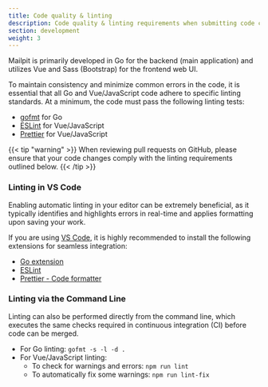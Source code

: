 ```yaml
---
title: Code quality & linting
description: Code quality & linting requirements when submitting code changes to Mailpit
section: development
weight: 3
---
```


Mailpit is primarily developed in Go for the backend (main application) and utilizes Vue and Sass (Bootstrap) for the frontend web UI.

To maintain consistency and minimize common errors in the code, it is essential that all Go and Vue/JavaScript code adhere to specific linting standards. At a minimum, the code must pass the following linting tests:

-   [gofmt](https://pkg.go.dev/cmd/gofmt) for Go
-   [ESLint](https://eslint.org/) for Vue/JavaScript
-   [Prettier](https://prettier.io/) for Vue/JavaScript

{{< tip "warning" >}}
When reviewing pull requests on GitHub, please ensure that your code changes comply with the linting requirements outlined below.
{{< /tip >}}

### Linting in VS Code

Enabling automatic linting in your editor can be extremely beneficial, as it typically identifies and highlights errors in real-time and applies formatting upon saving your work.

If you are using [VS Code](https://code.visualstudio.com/), it is highly recommended to install the following extensions for seamless integration:

-   [Go extension](https://marketplace.visualstudio.com/items?itemName=golang.Go)
-   [ESLint](https://marketplace.visualstudio.com/items?itemName=dbaeumer.vscode-eslint)
-   [Prettier - Code formatter](https://marketplace.visualstudio.com/items?itemName=esbenp.prettier-vscode)

### Linting via the Command Line

Linting can also be performed directly from the command line, which executes the same checks required in continuous integration (CI) before code can be merged.

-   For Go linting: `gofmt -s -l -d .`
-   For Vue/JavaScript linting:
    -   To check for warnings and errors: `npm run lint`
    -   To automatically fix some warnings: `npm run lint-fix`

